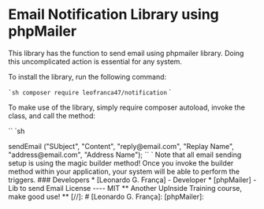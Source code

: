 # Email Notification Library using phpMailer

This library has the function to send email using phpmailer library. Doing this uncomplicated action is essential for any system.

To install the library, run the following command:

`` `sh
composer require leofranca47/notification
`` `

To make use of the library, simply require composer autoload, invoke the class, and call the method:

`` `sh
<? php

require __DIR__. '/vendor/autoload.php';

USE Notification \ Email;

$ email = new Email (2, "mail.host.com", "your@email.com", "your-pass", "smtp secure (tls / ssl)", "port (587)",
    "from@email.com", "From Name");

$ email-> sendEmail ("SUbject", "Content", "reply@email.com", "Replay Name", "address@email.com", "Address Name");
`` `

Note that all email sending setup is using the magic builder method! Once you invoke the builder method within your application, your system will be able to perform the triggers.

### Developers
* [Leonardo G. França] - Developer
* [phpMailer] - Lib to send Email

License
----

MIT

** Another UpInside Training course, make good use! **

[//]: #
[Leonardo G. França]: <mailto: leoprofissional@live.com>
[phpMailer]: <https://github.com/PHPMailer/PHPMailer>

